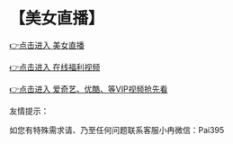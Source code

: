 # 【美女直播】


 [👉点击进入 美女直播](http://t.cn/EUnK37n)

 [👉点击进入 在线福利视频](http://t.cn/EUnK37n)
 
  [👉点击进入 爱奇艺、优酷、等VIP视频抢先看](http://t.cn/EUnK37n)

友情提示：

如您有特殊需求请、乃至任何问题联系客服小冉微信：Pai395
 
